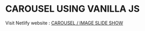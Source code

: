 # CAROUSEL USING VANILLA JS

Visit Netlify website : [CAROUSEL / IMAGE SLIDE SHOW](https://pensive-galileo-361528.netlify.app)
